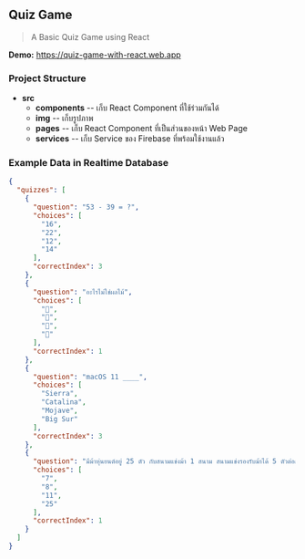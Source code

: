 ## Quiz Game

> A Basic Quiz Game using React

**Demo:** https://quiz-game-with-react.web.app

### Project Structure

- **src**
  - **components** -- เก็บ React Component ที่ใช้ร่วมกันได้
  - **img** -- เก็บรูปภาพ
  - **pages** -- เก็บ React Component ที่เป็นส่วนของหน้า Web Page
  - **services** -- เก็บ Service ของ Firebase ที่พร้อมใช้งานแล้ว

### Example Data in Realtime Database

```json
{
  "quizzes": [
    {
      "question": "53 - 39 = ?",
      "choices": [
        "16",
        "22",
        "12",
        "14"
      ],
      "correctIndex": 3
    },
    {
      "question": "อะไรไม่ใช่ผลไม้",
      "choices": [
        "🥝",
        "🥔",
        "🍅",
        "🥑"
      ],
      "correctIndex": 1
    },
    {
      "question": "macOS 11 ____",
      "choices": [
        "Sierra",
        "Catalina",
        "Mojave",
        "Big Sur"
      ],
      "correctIndex": 3
    },
    {
      "question": "มีม้าหุ่นยนต์อยู่ 25 ตัว กับสนามแข่งม้า 1 สนาม สนามแข่งรองรับม้าได้ 5 ตัวต่อการแข่ง 1 ครั้ง ผลลัพธ์ของการแข่งแต่ละครั้งจะทราบเพียงลำดับการเข้าเส้นชัยของม้าแต่ละตัวเท่านั้น หากต้องการหาม้าที่วิ่งเร็วที่สุด 3 ตัวแรก จะต้องใช้สนามแข่งอย่างน้อยกี่ครั้ง",
      "choices": [
        "7",
        "8",
        "11",
        "25"
      ],
      "correctIndex": 1
    }
  ]
}
```
